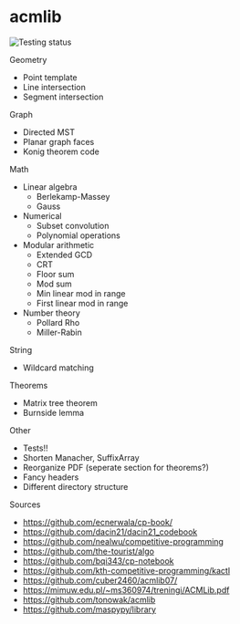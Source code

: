 # acmlib
![Testing status](https://github.com/ahsoltan/acmlib/actions/workflows/verify.yml/badge.svg)

Geometry
- Point template
- Line intersection
- Segment intersection

Graph
- Directed MST
- Planar graph faces
- Konig theorem code

Math
- Linear algebra
  - Berlekamp-Massey
  - Gauss
- Numerical
  - Subset convolution
  - Polynomial operations
- Modular arithmetic
  - Extended GCD
  - CRT
  - Floor sum
  - Mod sum
  - Min linear mod in range
  - First linear mod in range
- Number theory
  - Pollard Rho
  - Miller-Rabin

String
- Wildcard matching

Theorems
- Matrix tree theorem
- Burnside lemma

Other
- Tests!!
- Shorten Manacher, SuffixArray
- Reorganize PDF (seperate section for theorems?)
- Fancy headers
- Different directory structure

Sources
- https://github.com/ecnerwala/cp-book/
- https://github.com/dacin21/dacin21_codebook
- https://github.com/nealwu/competitive-programming
- https://github.com/the-tourist/algo
- https://github.com/bqi343/cp-notebook
- https://github.com/kth-competitive-programming/kactl
- https://github.com/cuber2460/acmlib07/
- https://mimuw.edu.pl/~ms360974/treningi/ACMLib.pdf
- https://github.com/tonowak/acmlib
- https://github.com/maspypy/library
